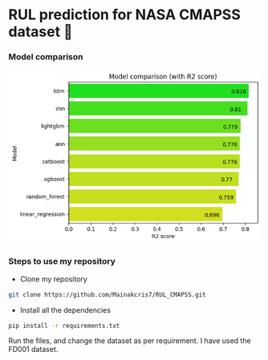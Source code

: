 # RUL prediction for NASA CMAPSS dataset 🚀

### Model comparison
![logo](./model_comparison_r2.png)

### Steps to use my repository 
- Clone my repository 

```bash
git clone https://github.com/Mainakcris7/RUL_CMAPSS.git
```

- Install all the dependencies

```bash
pip install -r requirements.txt
```

Run the files, and change the dataset as per requirement. I have used the FD001 dataset.
